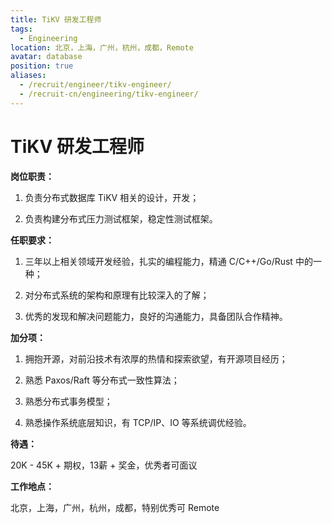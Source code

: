```yaml
---
title: TiKV 研发工程师
tags:
  - Engineering
location: 北京，上海，广州，杭州，成都，Remote
avatar: database
position: true
aliases:
  - /recruit/engineer/tikv-engineer/
  - /recruit-cn/engineering/tikv-engineer/
---
```


# TiKV 研发工程师

**岗位职责：**

1. 负责分布式数据库 TiKV 相关的设计，开发；

2. 负责构建分布式压力测试框架，稳定性测试框架。

**任职要求：**

1. 三年以上相关领域开发经验，扎实的编程能力，精通 C/C++/Go/Rust 中的一种；

2. 对分布式系统的架构和原理有比较深入的了解；

3. 优秀的发现和解决问题能力，良好的沟通能力，具备团队合作精神。

**加分项：**

1. 拥抱开源，对前沿技术有浓厚的热情和探索欲望，有开源项目经历；

2. 熟悉 Paxos/Raft 等分布式一致性算法；

3. 熟悉分布式事务模型；

4. 熟悉操作系统底层知识，有 TCP/IP、IO 等系统调优经验。

**待遇：**

20K - 45K + 期权，13薪 + 奖金，优秀者可面议

**工作地点：**

北京，上海，广州，杭州，成都，特别优秀可 Remote
